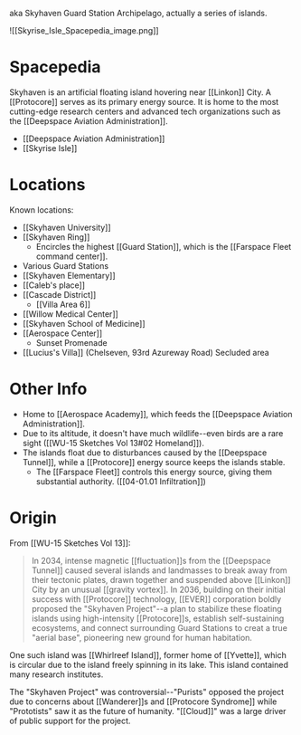 aka Skyhaven Guard Station Archipelago, actually a series of islands.

![[Skyrise_Isle_Spacepedia_image.png]]
# Spacepedia
Skyhaven is an artificial floating island hovering near [[Linkon]] City. A [[Protocore]] serves as its primary energy source. It is home to the most cutting-edge research centers and advanced tech organizations such as the [[Deepspace Aviation Administration]].

* [[Deepspace Aviation Administration]]
* [[Skyrise Isle]]

# Locations

Known locations:
* [[Skyhaven University]]
* [[Skyhaven Ring]]
	* Encircles the highest [[Guard Station]], which is the [[Farspace Fleet command center]].
* Various Guard Stations
* [[Skyhaven Elementary]]
* [[Caleb's place]]
* [[Cascade District]]
	* [[Villa Area 6]]
* [[Willow Medical Center]]
* [[Skyhaven School of Medicine]]
* [[Aerospace Center]]
	* Sunset Promenade
* [[Lucius's Villa]] (Chelseven, 93rd Azureway Road) Secluded area

# Other Info
* Home to [[Aerospace Academy]], which feeds the [[Deepspace Aviation Administration]].
* Due to its altitude, it doesn't have much wildlife--even birds are a rare sight ([[WU-15 Sketches Vol 13#02 Homeland]]).
* The islands float due to disturbances caused by the [[Deepspace Tunnel]], while a [[Protocore]] energy source keeps the islands stable.
	* The [[Farspace Fleet]] controls this energy source, giving them substantial authority. ([[04-01.01 Infiltration]])

# Origin

From [[WU-15 Sketches Vol 13]]:
> In 2034, intense magnetic [[fluctuation]]s from the [[Deepspace Tunnel]] caused several islands and landmasses to break away from their tectonic plates, drawn together and suspended above [[Linkon]] City by an unusual [[gravity vortex]].
> In 2036, building on their initial success with [[Protocore]] technology, [[EVER]] corporation boldly proposed the "Skyhaven Project"--a plan to stabilize these floating islands using high-intensity [[Protocore]]s, establish self-sustaining ecosystems, and connect surrounding Guard Stations to creat a true "aerial base", pioneering new ground for human habitation.

One such island was [[Whirlreef Island]], former home of [[Yvette]], which is circular due to the island freely spinning in its lake. This island contained many research institutes.

The "Skyhaven Project" was controversial--"Purists" opposed the project due to concerns about [[Wanderer]]s and [[Protocore Syndrome]] while "Prototists" saw it as the future of humanity. "[[Cloud]]" was a large driver of public support for the project.
